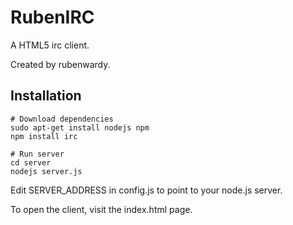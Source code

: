 RubenIRC
========

A HTML5 irc client.

Created by rubenwardy.

Installation
------------

```
# Download dependencies
sudo apt-get install nodejs npm
npm install irc

# Run server
cd server
nodejs server.js
```

Edit SERVER_ADDRESS in config.js to point to your node.js server.

To open the client, visit the index.html page.
